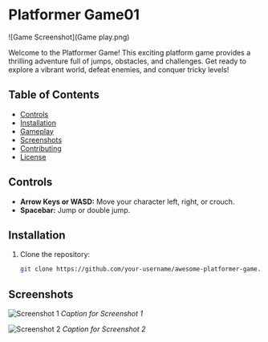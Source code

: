 # Platformer Game01

![Game Screenshot](Game play.png)

Welcome to the  Platformer Game! This exciting platform game provides a thrilling adventure full of jumps, obstacles, and challenges. Get ready to explore a vibrant world, defeat enemies, and conquer tricky levels!

## Table of Contents

- [Controls](#controls)
- [Installation](#installation)
- [Gameplay](#gameplay)
- [Screenshots](#screenshots)
- [Contributing](#contributing)
- [License](#license)

## Controls

- **Arrow Keys or WASD:** Move your character left, right, or crouch.
- **Spacebar:** Jump or double jump.

## Installation

1. Clone the repository:

   ```bash
   git clone https://github.com/your-username/awesome-platformer-game.git

## Screenshots

![Screenshot 1](screenshots/gameplay.png)
*Caption for Screenshot 1*


![Screenshot 2](screenshots/screenshot2.png)
*Caption for Screenshot 2*

